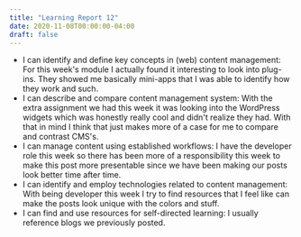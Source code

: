 ```yaml
---
title: "Learning Report 12"
date: 2020-11-08T00:00:00-04:00
draft: false
---
```


* I can identify and define key concepts in (web) content management:
For this week's module I actually found it interesting to look into plug-ins. They showed me basically mini-apps that I was able to identify how they work and such. 
* I can describe and compare content management system:
With the extra assignment we had this week it was looking into the WordPress widgets which was honestly really cool and didn't realize they had. With that in mind I think that just makes more of a case for me to compare and contrast CMS's.
* I can manage content using established workflows: 
I have the developer role this week so there has been more of a responsibility this week to make this post more presentable since we have been making our posts look better time after time. 
* I can identify and employ technologies related to content management: 
With being developer this week I try to find resources that I feel like can make the posts look unique with the colors and stuff. 
* I can find and use resources for self-directed learning:
I usually reference blogs we previously posted. 
